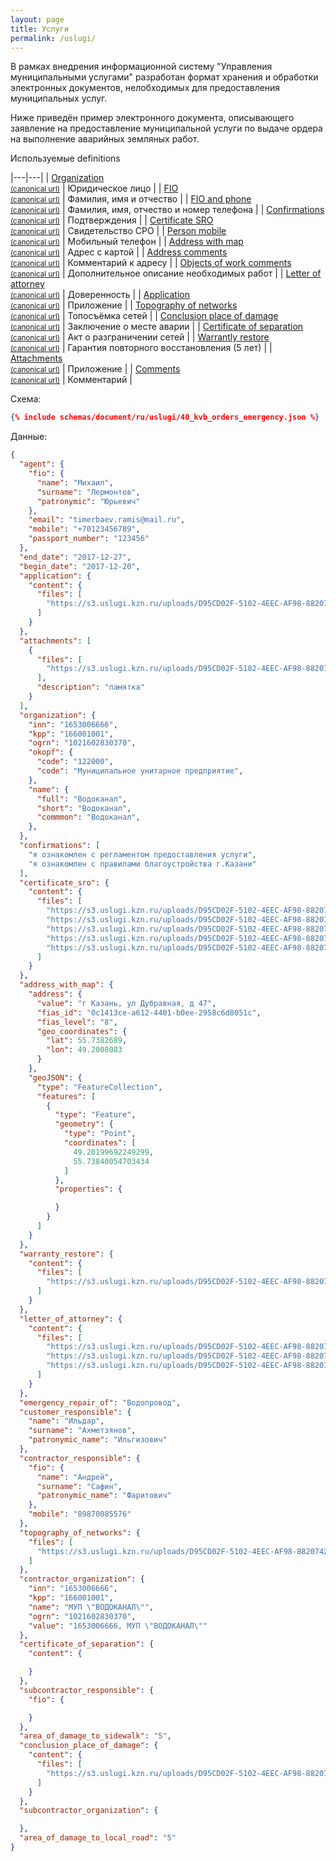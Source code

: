 ```yaml
---
layout: page
title: Услуги
permalink: /uslugi/
---
```

В рамках внедрения информационной систему "Управления муниципальными
услугами" разработан формат хранения и обработки электронных документов,
нелобходимых для предоставления муниципальных услуг.

Ниже приведён пример электронного документа,
описывающего заявление на предоставление муниципальной услуги
по выдаче ордера на выполнение аварийных земляных работ.

Используемые definitions

|---|---|
| [Organization](/schemas/organization/ru/organization.json) <br> [<small>(canonical url)</small>](/organization/ru/organization) | Юридическое лицо |
| [FIO](/schemas/person/ru/fio.json) <br> [<small>(canonical url)</small>](/person/ru/fio) | Фамилия, имя и отчество |
| [FIO and phone](/schemas/person/ru/fio_phone.json) <br> [<small>(canonical url)</small>](/person/ru/fio_phone) | Фамилия, имя, отчество и номер телефона |
| [Confirmations](/schemas/document/ru/uslugi/definitions/confirmations.json) <br> [<small>(canonical url)</small>](/document/ru/uslugi/definitions/confirmations) | Подтверждения |
| [Certificate SRO](/schemas/document/ru/uslugi/definitions/certificate_sro.json) <br> [<small>(canonical url)</small>](/document/ru/uslugi/definitions/certificate_sro) | Свидетельство СРО |
| [Person mobile](/schemas/document/ru/uslugi/definitions/person_mobile.json) <br> [<small>(canonical url)</small>](/document/ru/uslugi/definitions/person_mobile) | Мобильный телефон |
| [Address with map](/schemas/document/ru/uslugi/definitions/address_with_map.json) <br> [<small>(canonical url)</small>](/document/ru/uslugi/definitions/address_with_map) | Адрес с картой |
| [Address comments](/schemas/document/ru/uslugi/definitions/address_comments.json) <br> [<small>(canonical url)</small>](/document/ru/uslugi/definitions/address_comments) | Комментарий к адресу |
| [Objects of work comments](/schemas/document/ru/uslugi/definitions/objects_of_work_comments.json) <br> [<small>(canonical url)</small>](/document/ru/uslugi/definitions/objects_of_work_comments) | Дополнительное описание необходимых работ |
| [Letter of attorney](/schemas/document/ru/uslugi/definitions/letter_of_attorney.json) <br> [<small>(canonical url)</small>](/document/ru/uslugi/definitions/letter_of_attorney) | Доверенность |
| [Application](/schemas/document/ru/uslugi/definitions/application.json) <br> [<small>(canonical url)</small>](/document/ru/uslugi/definitions/application) | Приложение |
| [Topography of networks](/schemas/document/ru/uslugi/definitions/topography_of_networks.json) <br> [<small>(canonical url)</small>](/document/ru/uslugi/definitions/topography_of_networks) | Топосъёмка сетей |
| [Conclusion place of damage](/schemas/document/ru/uslugi/definitions/conclusion_place_of_damage.json) <br> [<small>(canonical url)</small>](/document/ru/uslugi/definitions/conclusion_place_of_damage) | Заключение о месте аварии |
| [Certificate of separation](/schemas/document/ru/uslugi/definitions/certificate_of_separation.json) <br> [<small>(canonical url)</small>](/document/ru/uslugi/definitions/certificate_of_separation) | Акт о разграничении сетей |
| [Warrantly restore](/schemas/document/ru/uslugi/definitions/warranty_restore.json) <br> [<small>(canonical url)</small>](/document/ru/uslugi/definitions/warranty_restore) | Гарантия повторного восстановления (5 лет) |
| [Attachments](/schemas/document/ru/uslugi/definitions/attachments.json) <br> [<small>(canonical url)</small>](/document/ru/uslugi/definitions/attachments) | Приложение |
| [Comments](/schemas/document/ru/uslugi/definitions/comments.json) <br> [<small>(canonical url)</small>](/document/ru/uslugi/definitions/comments) | Комментарий |


Схема:
```json
{% include schemas/document/ru/uslugi/40_kvb_orders_emergency.json %}
```

Данные:
```json
{
  "agent": {
    "fio": {
      "name": "Михаил",
      "surname": "Лермонтов",
      "patronymic": "Юрьевич"
    },
    "email": "timerbaev.ramis@mail.ru",
    "mobile": "+70123456789",
    "passport_number": "123456"
  },
  "end_date": "2017-12-27",
  "begin_date": "2017-12-20",
  "application": {
    "content": {
      "files": [
        "https://s3.uslugi.kzn.ru/uploads/D95CD02F-5102-4EEC-AF98-88207420DE03/-001.jpg"
      ]
    }
  },
  "attachments": [
    {
      "files": [
        "https://s3.uslugi.kzn.ru/uploads/D95CD02F-5102-4EEC-AF98-88207420DE03/-004.jpg"
      ],
      "description": "памятка"
    }
  ],
  "organization": {
    "inn": "1653006666",
    "kpp": "166001001",
    "ogrn": "1021602830370",
    "okopf": {
      "code": "122000",
      "code": "Муниципальное унитарное предприятие",
    },
    "name": {
      "full": "Водоканал",
      "short": "Водоканал",
      "commmon": "Водоканал",
    },
  },
  "confirmations": [
    "я ознакомлен с регламентом предоставления услуги",
    "я ознакомлен с правилами благоустройства г.Казани"
  ],
  "certificate_sro": {
    "content": {
      "files": [
        "https://s3.uslugi.kzn.ru/uploads/D95CD02F-5102-4EEC-AF98-88207420DE03/OneTouch_Sep_04_2017_15.JPG",
        "https://s3.uslugi.kzn.ru/uploads/D95CD02F-5102-4EEC-AF98-88207420DE03/OneTouch_Sep_04_2017_14.JPG",
        "https://s3.uslugi.kzn.ru/uploads/D95CD02F-5102-4EEC-AF98-88207420DE03/OneTouch_Sep_04_2017_12.JPG",
        "https://s3.uslugi.kzn.ru/uploads/D95CD02F-5102-4EEC-AF98-88207420DE03/OneTouch_Sep_04_2017_16.JPG",
        "https://s3.uslugi.kzn.ru/uploads/D95CD02F-5102-4EEC-AF98-88207420DE03/OneTouch_Sep_04_2017_13.JPG"
      ]
    }
  },
  "address_with_map": {
    "address": {
      "value": "г Казань, ул Дубравная, д 47",
      "fias_id": "0c1413ce-a612-4401-b0ee-2958c6d8051c",
      "fias_level": "8",
      "geo_coordinates": {
        "lat": 55.7382689,
        "lon": 49.2008083
      }
    },
    "geoJSON": {
      "type": "FeatureCollection",
      "features": [
        {
          "type": "Feature",
          "geometry": {
            "type": "Point",
            "coordinates": [
              49.20199692249299,
              55.73840054703434
            ]
          },
          "properties": {

          }
        }
      ]
    }
  },
  "warranty_restore": {
    "content": {
      "files": [
        "https://s3.uslugi.kzn.ru/uploads/D95CD02F-5102-4EEC-AF98-88207420DE03/-003.jpg"
      ]
    }
  },
  "letter_of_attorney": {
    "content": {
      "files": [
        "https://s3.uslugi.kzn.ru/uploads/D95CD02F-5102-4EEC-AF98-88207420DE03/-009.jpg",
        "https://s3.uslugi.kzn.ru/uploads/D95CD02F-5102-4EEC-AF98-88207420DE03/-010.jpg",
        "https://s3.uslugi.kzn.ru/uploads/D95CD02F-5102-4EEC-AF98-88207420DE03/-008.jpg"
      ]
    }
  },
  "emergency_repair_of": "Водопровод",
  "customer_responsible": {
    "name": "Ильдар",
    "surname": "Ахметзянов",
    "patronymic_name": "Ильгизович"
  },
  "contractor_responsible": {
    "fio": {
      "name": "Андрей",
      "surname": "Сафин",
      "patronymic_name": "Фаритович"
    },
    "mobile": "89870085576"
  },
  "topography_of_networks": {
    "files": [
      "https://s3.uslugi.kzn.ru/uploads/D95CD02F-5102-4EEC-AF98-88207420DE03/-006.jpg"
    ]
  },
  "contractor_organization": {
    "inn": "1653006666",
    "kpp": "166001001",
    "name": "МУП \"ВОДОКАНАЛ\"",
    "ogrn": "1021602830370",
    "value": "1653006666, МУП \"ВОДОКАНАЛ\""
  },
  "certificate_of_separation": {
    "content": {

    }
  },
  "subcontractor_responsible": {
    "fio": {

    }
  },
  "area_of_damage_to_sidewalk": "5",
  "conclusion_place_of_damage": {
    "content": {
      "files": [
        "https://s3.uslugi.kzn.ru/uploads/D95CD02F-5102-4EEC-AF98-88207420DE03/-002.jpg"
      ]
    }
  },
  "subcontractor_organization": {

  },
  "area_of_damage_to_local_road": "5"
}
```
